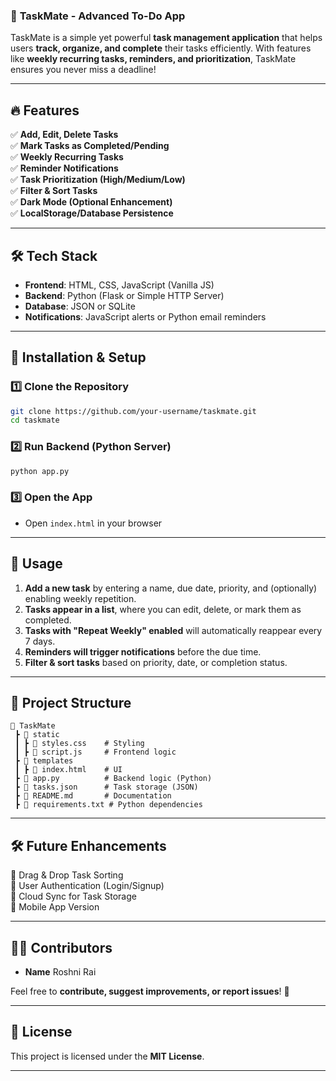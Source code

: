 ### 📌 **TaskMate - Advanced To-Do App**  

TaskMate is a simple yet powerful **task management application** that helps users **track, organize, and complete** their tasks efficiently. With features like **weekly recurring tasks, reminders, and prioritization**, TaskMate ensures you never miss a deadline!  

---

## 🔥 **Features**  

✅ **Add, Edit, Delete Tasks**  
✅ **Mark Tasks as Completed/Pending**  
✅ **Weekly Recurring Tasks**  
✅ **Reminder Notifications**  
✅ **Task Prioritization (High/Medium/Low)**  
✅ **Filter & Sort Tasks**  
✅ **Dark Mode (Optional Enhancement)**  
✅ **LocalStorage/Database Persistence**  

---

## 🛠 **Tech Stack**  

- **Frontend**: HTML, CSS, JavaScript (Vanilla JS)  
- **Backend**: Python (Flask or Simple HTTP Server)  
- **Database**: JSON or SQLite  
- **Notifications**: JavaScript alerts or Python email reminders  

---

## 🚀 **Installation & Setup**  

### 1️⃣ **Clone the Repository**  
```bash
git clone https://github.com/your-username/taskmate.git
cd taskmate
```

### 2️⃣ **Run Backend (Python Server)**  
```bash
python app.py
```

### 3️⃣ **Open the App**  
- Open `index.html` in your browser  

---

## 🎯 **Usage**  

1. **Add a new task** by entering a name, due date, priority, and (optionally) enabling weekly repetition.  
2. **Tasks appear in a list**, where you can edit, delete, or mark them as completed.  
3. **Tasks with "Repeat Weekly" enabled** will automatically reappear every 7 days.  
4. **Reminders will trigger notifications** before the due time.  
5. **Filter & sort tasks** based on priority, date, or completion status.  

---

## 📂 **Project Structure**  

```
📂 TaskMate
 ┣ 📂 static
 ┃ ┣ 📜 styles.css    # Styling
 ┃ ┣ 📜 script.js     # Frontend logic
 ┣ 📂 templates
 ┃ ┣ 📜 index.html    # UI
 ┣ 📜 app.py          # Backend logic (Python)
 ┣ 📜 tasks.json      # Task storage (JSON)
 ┣ 📜 README.md       # Documentation
 ┣ 📜 requirements.txt # Python dependencies
```

---

## 🛠 **Future Enhancements**  
🚀 Drag & Drop Task Sorting  
🚀 User Authentication (Login/Signup)  
🚀 Cloud Sync for Task Storage  
🚀 Mobile App Version  

---

## 👨‍💻 **Contributors**  
- **Name** Roshni Rai  

Feel free to **contribute, suggest improvements, or report issues**! 🎯  

---

## 📜 **License**  
This project is licensed under the **MIT License**.  

---
